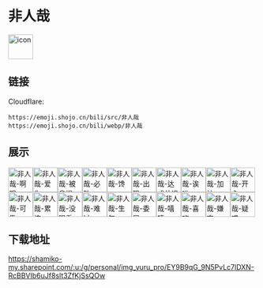 # 非人哉
<img src="https://emoji.shojo.cn/bili/src/非人哉/icon.png" width="50" height="50" alt="icon">

## 链接
Cloudflare:
```
https://emoji.shojo.cn/bili/src/非人哉
https://emoji.shojo.cn/bili/webp/非人哉
```
## 展示
<img src="https://emoji.shojo.cn/bili/src/非人哉/非人哉-啊哦.png" width="50" height="50" alt="非人哉-啊哦"><img src="https://emoji.shojo.cn/bili/src/非人哉/非人哉-爱你.png" width="50" height="50" alt="非人哉-爱你"><img src="https://emoji.shojo.cn/bili/src/非人哉/非人哉-被拿捏.png" width="50" height="50" alt="非人哉-被拿捏"><img src="https://emoji.shojo.cn/bili/src/非人哉/非人哉-必胜.png" width="50" height="50" alt="非人哉-必胜"><img src="https://emoji.shojo.cn/bili/src/非人哉/非人哉-馋.png" width="50" height="50" alt="非人哉-馋"><img src="https://emoji.shojo.cn/bili/src/非人哉/非人哉-出现.png" width="50" height="50" alt="非人哉-出现"><img src="https://emoji.shojo.cn/bili/src/非人哉/非人哉-达成共识.png" width="50" height="50" alt="非人哉-达成共识"><img src="https://emoji.shojo.cn/bili/src/非人哉/非人哉-诶呦.png" width="50" height="50" alt="非人哉-诶呦"><img src="https://emoji.shojo.cn/bili/src/非人哉/非人哉-加油.png" width="50" height="50" alt="非人哉-加油"><img src="https://emoji.shojo.cn/bili/src/非人哉/非人哉-开心.png" width="50" height="50" alt="非人哉-开心"><img src="https://emoji.shojo.cn/bili/src/非人哉/非人哉-可靠.png" width="50" height="50" alt="非人哉-可靠"><img src="https://emoji.shojo.cn/bili/src/非人哉/非人哉-累垮.png" width="50" height="50" alt="非人哉-累垮"><img src="https://emoji.shojo.cn/bili/src/非人哉/非人哉-没眼看.png" width="50" height="50" alt="非人哉-没眼看"><img src="https://emoji.shojo.cn/bili/src/非人哉/非人哉-难过.png" width="50" height="50" alt="非人哉-难过"><img src="https://emoji.shojo.cn/bili/src/非人哉/非人哉-生气.png" width="50" height="50" alt="非人哉-生气"><img src="https://emoji.shojo.cn/bili/src/非人哉/非人哉-委屈.png" width="50" height="50" alt="非人哉-委屈"><img src="https://emoji.shojo.cn/bili/src/非人哉/非人哉-嘻嘻.png" width="50" height="50" alt="非人哉-嘻嘻"><img src="https://emoji.shojo.cn/bili/src/非人哉/非人哉-喜欢.png" width="50" height="50" alt="非人哉-喜欢"><img src="https://emoji.shojo.cn/bili/src/非人哉/非人哉-嫌弃.png" width="50" height="50" alt="非人哉-嫌弃"><img src="https://emoji.shojo.cn/bili/src/非人哉/非人哉-疑惑.png" width="50" height="50" alt="非人哉-疑惑">

## 下载地址

https://shamiko-my.sharepoint.com/:u:/g/personal/img_yuru_pro/EY9B9qG_9N5PvLc7lDXN-RcBBVIb6uJf8slt3ZfKjSsQOw